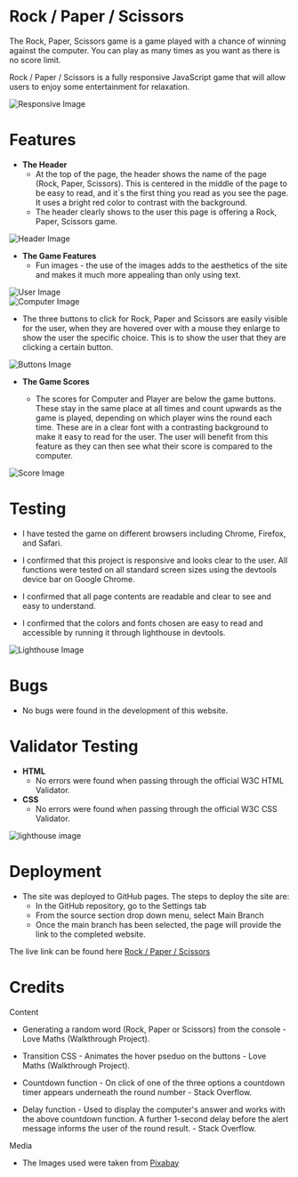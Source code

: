 # Rock / Paper / Scissors

The Rock, Paper, Scissors game is a game played with a chance of winning against the computer. You can play as many times as you want as there is no score limit.

Rock / Paper / Scissors is a fully responsive JavaScript game that will allow users to enjoy some entertainment for relaxation.

![Responsive Image](/assets/images/responsive.png)

# Features

* **The Header**
    * At the top of the page, the header shows the name of the page (Rock, Paper, Scissors). This is centered in the middle of the page to be easy to read, and it´s the first thing you read as you see the page. It uses a bright red color to contrast with the background.
    * The header clearly shows to the user this page is offering a Rock, Paper, Scissors game.

![Header Image](/assets/images/header.jpg)

* **The Game Features**
   * Fun images - the use of the images adds to the aesthetics of the site and makes it much more appealing than only using text. 

![User Image](/assets/images/user.png)    
![Computer Image](/assets/images/computer.png)
   
   * The three buttons to click for Rock, Paper and Scissors are easily visible for the user, when they are hovered over with a mouse they enlarge to show the user the specific choice. This is to show the user that they are clicking a certain button. 

![Buttons Image](/assets/images/buttons.jpg)

* **The Game Scores**

    * The scores for Computer and Player are below the game buttons. These stay in the same place at all times and count upwards as the game is played, depending on which player wins the round each time. These are in a clear font with a contrasting background to make it easy to read for the user. The user will benefit from this feature as they can then see what their score is compared to the computer.

![Score Image](/assets/images/score.jpg)    

# Testing

* I have tested the game on different browsers including Chrome, Firefox, and Safari. 

* I confirmed that this project is responsive and looks clear to the user. All functions were tested on all standard screen sizes using the devtools device bar on Google Chrome.

* I confirmed that all page contents are readable and clear to see and easy to understand.

* I confirmed that the colors and fonts chosen are easy to read and accessible by running it through lighthouse in devtools.

![Lighthouse Image](/assets/images/lighthouse.jpg) 


# Bugs
* No bugs were found in the development of this website. 

# Validator Testing
* **HTML**
    * No errors were found when passing through the official W3C HTML Validator.
* **CSS**
    * No errors were found when passing through the official W3C CSS Validator.


![lighthouse image](/assets/images/lighthouse.png)

# Deployment

* The site was deployed to GitHub pages. The steps to deploy the site are:
    * In the GitHub repository, go to the Settings tab
    * From the source section drop down menu, select Main Branch
    * Once the main branch has been selected, the page will provide the link to the completed website.

The live link can be found here [Rock / Paper / Scissors](https://franzdev8.github.io/rock-paper-scissors/)    

# Credits

Content

* Generating a random word (Rock, Paper or Scissors) from the console - Love Maths (Walkthrough Project).

* Transition CSS - Animates the hover pseduo on the buttons - Love Maths (Walkthrough Project).

* Countdown function - On click of one of the three options a countdown timer appears underneath the round number - Stack Overflow.

* Delay function - Used to display the computer's answer and works with the above countdown function. A further 1-second delay before the alert message informs the user of the round result. - Stack Overflow.


Media

* The Images used were taken from [Pixabay](https://pixabay.com/de/)


